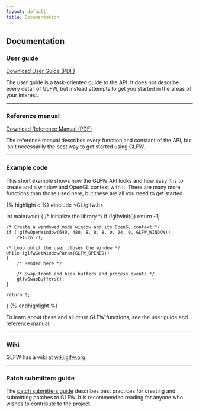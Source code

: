 ```yaml
---
layout: default
title: Documentation
---
```


## Documentation

### User guide

<a class="download" href="GLFWUsersGuide277.pdf">Download User Guide (PDF)</a>

The user guide is a task-oriented guide to the API.  It does not describe every
detail of GLFW, but instead attempts to get you started in the areas of your
interest.

---
### Reference manual

<a class="download" href="GLFWReference277.pdf">Download Reference Manual (PDF)</a>

The reference manual describes every function and constant of the API, but isn't
necessarily the best way to get started using GLFW.

---
### Example code

This short example shows how the GLFW API looks and how easy it is to create and
a window and OpenGL context with it.  There are many more functions than those
used here, but these are all you need to get started.

{% highlight c %}
#include <GL/glfw.h>

int main(void)
{
    /* Initialize the library */
    if (!glfwInit())
        return -1;

    /* Create a windowed mode window and its OpenGL context */
    if (!glfwOpenWindow(640, 480, 8, 8, 8, 0, 24, 0, GLFW_WINDOW))
        return -1;

    /* Loop until the user closes the window */
    while (glfwGetWindowParam(GLFW_OPENED))
    {
        /* Render here */

        /* Swap front and back buffers and process events */
        glfwSwapBuffers();
    }

    return 0;
}
{% endhighlight %}

To learn about these and all other GLFW functions, see the user guide and
reference manual.

---
### Wiki

GLFW has a wiki at [wiki.glfw.org](http://wiki.glfw.org/).

---
### Patch submitters guide

The [patch submitters guide](patchguide.html) describes best practices for
creating and submitting patches to GLFW.  It is recommended reading for anyone
who wishes to contribute to the project.
